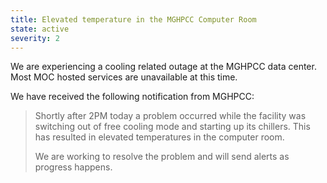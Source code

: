 ```yaml
---
title: Elevated temperature in the MGHPCC Computer Room
state: active
severity: 2
---
```


We are experiencing a cooling related outage at the MGHPCC data center. Most
MOC hosted services are unavailable at this time.

We have received the following notification from MGHPCC:

> Shortly after 2PM today a problem occurred while the facility was switching
> out of free cooling mode and starting up its chillers.  This has resulted in
> elevated temperatures in the computer room.
>
> We are working to resolve the problem and will send alerts as progress
> happens.
